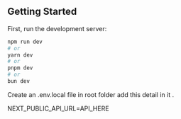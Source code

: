 ## Getting Started

First, run the development server:

```bash
npm run dev
# or
yarn dev
# or
pnpm dev
# or
bun dev
```

Create an .env.local file in root folder 
add this detail in it .

NEXT_PUBLIC_API_URL=API_HERE
